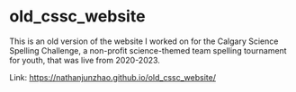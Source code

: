 # old_cssc_website
This is an old version of the website I worked on for the Calgary Science Spelling Challenge, a non-profit science-themed team spelling tournament for youth, that was live from 2020-2023.

Link: https://nathanjunzhao.github.io/old_cssc_website/
